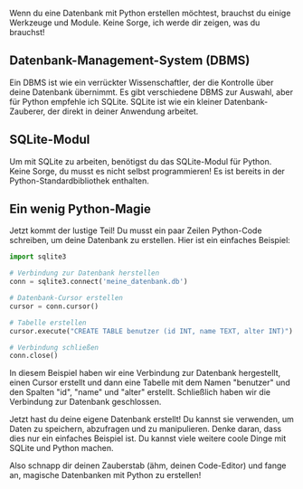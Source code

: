 Wenn du eine Datenbank mit Python erstellen möchtest, brauchst du einige Werkzeuge und Module. Keine Sorge, ich werde dir zeigen, was du brauchst!

## Datenbank-Management-System (DBMS)

Ein DBMS ist wie ein verrückter Wissenschaftler, der die Kontrolle über deine Datenbank übernimmt. Es gibt verschiedene DBMS zur Auswahl, aber für Python empfehle ich SQLite. SQLite ist wie ein kleiner Datenbank-Zauberer, der direkt in deiner Anwendung arbeitet.

## SQLite-Modul

Um mit SQLite zu arbeiten, benötigst du das SQLite-Modul für Python. Keine Sorge, du musst es nicht selbst programmieren! Es ist bereits in der Python-Standardbibliothek enthalten.

## Ein wenig Python-Magie

Jetzt kommt der lustige Teil! Du musst ein paar Zeilen Python-Code schreiben, um deine Datenbank zu erstellen. Hier ist ein einfaches Beispiel:

```python
import sqlite3

# Verbindung zur Datenbank herstellen
conn = sqlite3.connect('meine_datenbank.db')

# Datenbank-Cursor erstellen
cursor = conn.cursor()

# Tabelle erstellen
cursor.execute("CREATE TABLE benutzer (id INT, name TEXT, alter INT)")

# Verbindung schließen
conn.close()
```

In diesem Beispiel haben wir eine Verbindung zur Datenbank hergestellt, einen Cursor erstellt und dann eine Tabelle mit dem Namen "benutzer" und den Spalten "id", "name" und "alter" erstellt. Schließlich haben wir die Verbindung zur Datenbank geschlossen.

Jetzt hast du deine eigene Datenbank erstellt! Du kannst sie verwenden, um Daten zu speichern, abzufragen und zu manipulieren. Denke daran, dass dies nur ein einfaches Beispiel ist. Du kannst viele weitere coole Dinge mit SQLite und Python machen.

Also schnapp dir deinen Zauberstab (ähm, deinen Code-Editor) und fange an, magische Datenbanken mit Python zu erstellen!

